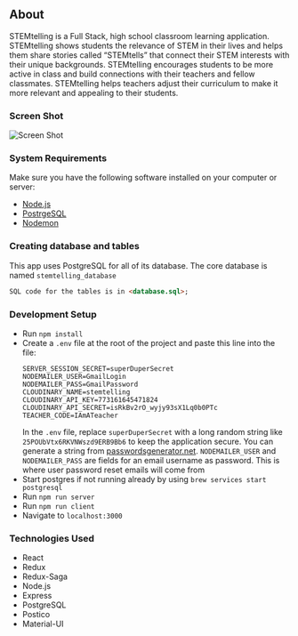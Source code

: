 ## About
STEMtelling is a Full Stack, high school classroom learning application. STEMtelling shows students the relevance of STEM in their lives and helps them share stories called “STEMtells” that connect their STEM interests with their unique backgrounds. STEMtelling encourages students to be more active in class and build connections with their teachers and fellow classmates. STEMtelling helps teachers adjust their curriculum to make it more relevant and appealing to their students.


### Screen Shot
![Screen Shot](documentation/images/STEMtell-example.gif)

### System Requirements


Make sure you have the following software installed on your computer or server:

- [Node.js](https://nodejs.org/en/)
- [PostrgeSQL](https://www.postgresql.org/)
- [Nodemon](https://nodemon.io/)

### Creating database and tables

This app uses PostgreSQL for all of its database.
The core database is named `stemtelling_database`

```html
SQL code for the tables is in <database.sql>;
```

### Development Setup

- Run `npm install`
- Create a `.env` file at the root of the project and paste this line into the file:
  ```
  SERVER_SESSION_SECRET=superDuperSecret
  NODEMAILER_USER=GmailLogin
  NODEMAILER_PASS=GmailPassword
  CLOUDINARY_NAME=stemtelling
  CLOUDINARY_API_KEY=773161645471824
  CLOUDINARY_API_SECRET=isRkBv2rO_wyjy93sX1Lq0b0PTc
  TEACHER_CODE=IAmATeacher
  ```
  In the `.env` file, replace `superDuperSecret` with a long random string like `25POUbVtx6RKVNWszd9ERB9Bb6` to keep the application secure. You can generate a string from [passwordsgenerator.net](https://passwordsgenerator.net/).
  `NODEMAILER_USER` and `NODEMAILER_PASS` are fields for an email username as password. This is where user password reset emails will come from
- Start postgres if not running already by using `brew services start postgresql`
- Run `npm run server`
- Run `npm run client`
- Navigate to `localhost:3000`

### Technologies Used
- React
- Redux
- Redux-Saga
- Node.js
- Express
- PostgreSQL
- Postico
- Material-UI
